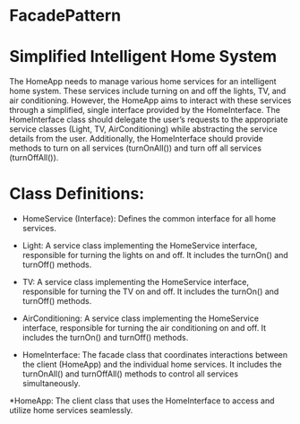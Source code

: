 # FacadePattern

# Simplified Intelligent Home System

The HomeApp needs to manage various home services for an intelligent home system. These services include turning on and off the lights, TV, and air conditioning. However, the HomeApp aims to interact with these services through a simplified, single interface provided by the HomeInterface. The HomeInterface class should delegate the user’s requests to the appropriate service classes (Light, TV, AirConditioning) while abstracting the service details from the user. Additionally, the HomeInterface should provide methods to turn on all services (turnOnAll()) and turn off all services (turnOffAll()).

# Class Definitions:

* HomeService (Interface): Defines the common interface for all home services.

* Light: A service class implementing the HomeService interface, responsible for turning the lights on and off. It includes the turnOn() and turnOff() methods.

* TV: A service class implementing the HomeService interface, responsible for turning the TV on and off. It includes the turnOn() and turnOff() methods.

* AirConditioning: A service class implementing the HomeService interface, responsible for turning the air conditioning on and off. It includes the turnOn() and turnOff() methods.

* HomeInterface: The facade class that coordinates interactions between the client (HomeApp) and the individual home services. It includes the turnOnAll() and turnOffAll() methods to control all services simultaneously.

*HomeApp: The client class that uses the HomeInterface to access and utilize home services seamlessly.